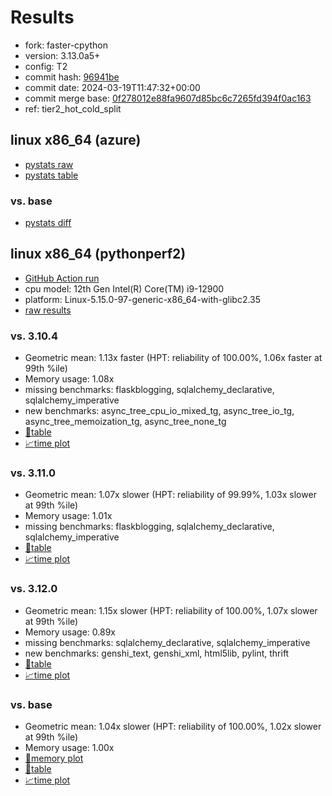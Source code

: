 # Results

- fork: faster-cpython
- version: 3.13.0a5+
- config: T2
- commit hash: [96941be](https://github.com/faster%2dcpython/cpython/commit/96941be)
- commit date: 2024-03-19T11:47:32+00:00
- commit merge base: [0f278012e88fa9607d85bc6c7265fd394f0ac163](https://github.com/faster%2dcpython/cpython/commit/0f278012e88fa9607d85bc6c7265fd394f0ac163)
- ref: tier2_hot_cold_split

## linux x86_64 (azure)

- [pystats raw](bm-20240319-azure-x86_64-faster%252dcpython-tier2_hot_cold_split-3.13.0a5%2B-96941be-pystats.json)
- [pystats table](bm-20240319-azure-x86_64-faster%252dcpython-tier2_hot_cold_split-3.13.0a5%2B-96941be-pystats.md)

### vs. base

- [pystats diff](bm-20240319-azure-x86_64-faster%252dcpython-tier2_hot_cold_split-3.13.0a5%2B-96941be-pystats-vs-base.md)

## linux x86_64 (pythonperf2)

- [GitHub Action run](https://github.com/faster-cpython/benchmarking/actions/runs/8342515240)
- cpu model: 12th Gen Intel(R) Core(TM) i9-12900
- platform: Linux-5.15.0-97-generic-x86_64-with-glibc2.35
- [raw results](bm-20240319-pythonperf2-x86_64-faster%252dcpython-tier2_hot_cold_split-3.13.0a5%2B-96941be.json)

### vs. 3.10.4

- Geometric mean: 1.13x faster (HPT: reliability of 100.00%, 1.06x faster at 99th %ile)
- Memory usage: 1.08x
- missing benchmarks: flaskblogging, sqlalchemy_declarative, sqlalchemy_imperative
- new benchmarks: async_tree_cpu_io_mixed_tg, async_tree_io_tg, async_tree_memoization_tg, async_tree_none_tg
- [📄table](bm-20240319-pythonperf2-x86_64-faster%252dcpython-tier2_hot_cold_split-3.13.0a5%2B-96941be-vs-3.10.4.md)
- [📈time plot](bm-20240319-pythonperf2-x86_64-faster%252dcpython-tier2_hot_cold_split-3.13.0a5%2B-96941be-vs-3.10.4.png)

### vs. 3.11.0

- Geometric mean: 1.07x slower (HPT: reliability of 99.99%, 1.03x slower at 99th %ile)
- Memory usage: 1.01x
- missing benchmarks: flaskblogging, sqlalchemy_declarative, sqlalchemy_imperative
- [📄table](bm-20240319-pythonperf2-x86_64-faster%252dcpython-tier2_hot_cold_split-3.13.0a5%2B-96941be-vs-3.11.0.md)
- [📈time plot](bm-20240319-pythonperf2-x86_64-faster%252dcpython-tier2_hot_cold_split-3.13.0a5%2B-96941be-vs-3.11.0.png)

### vs. 3.12.0

- Geometric mean: 1.15x slower (HPT: reliability of 100.00%, 1.07x slower at 99th %ile)
- Memory usage: 0.89x
- missing benchmarks: sqlalchemy_declarative, sqlalchemy_imperative
- new benchmarks: genshi_text, genshi_xml, html5lib, pylint, thrift
- [📄table](bm-20240319-pythonperf2-x86_64-faster%252dcpython-tier2_hot_cold_split-3.13.0a5%2B-96941be-vs-3.12.0.md)
- [📈time plot](bm-20240319-pythonperf2-x86_64-faster%252dcpython-tier2_hot_cold_split-3.13.0a5%2B-96941be-vs-3.12.0.png)

### vs. base

- Geometric mean: 1.04x slower (HPT: reliability of 100.00%, 1.02x slower at 99th %ile)
- Memory usage: 1.00x
- [🧠memory plot](bm-20240319-pythonperf2-x86_64-faster%252dcpython-tier2_hot_cold_split-3.13.0a5%2B-96941be-vs-base-mem.png)
- [📄table](bm-20240319-pythonperf2-x86_64-faster%252dcpython-tier2_hot_cold_split-3.13.0a5%2B-96941be-vs-base.md)
- [📈time plot](bm-20240319-pythonperf2-x86_64-faster%252dcpython-tier2_hot_cold_split-3.13.0a5%2B-96941be-vs-base.png)

